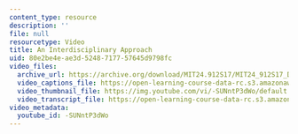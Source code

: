 ```yaml
---
content_type: resource
description: ''
file: null
resourcetype: Video
title: An Interdisciplinary Approach
uid: 80e2be4e-ae3d-5248-7177-57645d9798fc
video_files:
  archive_url: https://archive.org/download/MIT24.912S17/MIT24_912S17_DeGraff_Interdisciplinary_Approach_300k.mp4
  video_captions_file: https://open-learning-course-data-rc.s3.amazonaws.com/24-912-black-matters-introduction-to-black-studies-spring-2017/6a4adb03cc1a522bbe587ee15eb2b215_-SUNntP3dWo.vtt
  video_thumbnail_file: https://img.youtube.com/vi/-SUNntP3dWo/default.jpg
  video_transcript_file: https://open-learning-course-data-rc.s3.amazonaws.com/24-912-black-matters-introduction-to-black-studies-spring-2017/264e1c39969bc7c59b11f742ddf3dbaf_-SUNntP3dWo.pdf
video_metadata:
  youtube_id: -SUNntP3dWo
---
```


